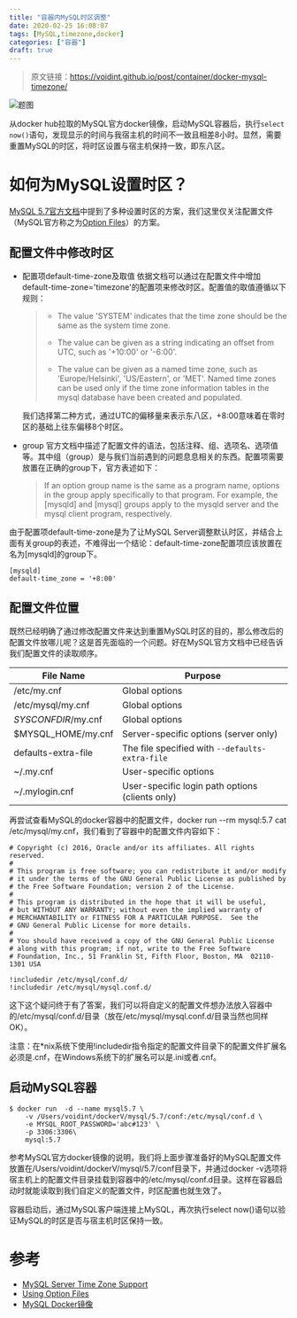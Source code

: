 ```yaml
---
title: "容器内MySQL时区调整"
date: 2020-02-25 16:08:07
tags: [MySQL,timezone,docker]
categories: ["容器"]
draft: true
---
```


> 原文链接：https://voidint.github.io/post/container/docker-mysql-timezone/

![题图](https://voidint.github.io/cloudnative/mysql-timezone.jpg)

从docker hub拉取的MySQL官方docker镜像，启动MySQL容器后，执行`select now()`语句，发现显示的时间与我宿主机的时间不一致且相差8小时。显然，需要重置MySQL的时区，将时区设置与宿主机保持一致，即东八区。

# 如何为MySQL设置时区？
[MySQL 5.7官方文档](https://dev.mysql.com/doc/refman/5.7/en/time-zone-support.html)中提到了多种设置时区的方案，我们这里仅关注配置文件（MySQL官方称之为[Option Files](https://dev.mysql.com/doc/refman/5.7/en/option-files.html)）的方案。

## 配置文件中修改时区
- 配置项default-time-zone及取值
    依据文档可以通过在配置文件中增加default-time-zone='timezone'的配置项来修改时区。配置值的取值遵循以下规则：

    >- The value 'SYSTEM' indicates that the time zone should be the same as the system time zone.
    >
    >- The value can be given as a string indicating an offset from UTC, such as '+10:00' or '-6:00'.
    >
    >- The value can be given as a named time zone, such as 'Europe/Helsinki', 'US/Eastern', or 'MET'. Named time zones can be used only if the time zone information tables in the mysql database have been created and populated.

    我们选择第二种方式，通过UTC的偏移量来表示东八区，+8:00意味着在零时区的基础上往东偏移8个时区。
- group
    官方文档中描述了配置文件的语法，包括注释、组、选项名、选项值等。其中组（group）是与我们当前遇到的问题息息相关的东西。配置项需要放置在正确的group下，官方表述如下：

    > If an option group name is the same as a program name, options in the group apply specifically to that program.
    > For example, the [mysqld] and [mysql] groups apply to the mysqld server and the mysql client program, respectively.

由于配置项default-time-zone是为了让MySQL Server调整默认时区，并结合上面有关group的表述，不难得出一个结论：default-time-zone配置项应该放置在名为[mysqld]的group下。

```shell
[mysqld]
default-time_zone = '+8:00'
```

## 配置文件位置
既然已经明确了通过修改配置文件来达到重置MySQL时区的目的，那么修改后的配置文件放哪儿呢？这是首先面临的一个问题。好在MySQL官方文档中已经告诉我们配置文件的读取顺序。

| **File Name**       | **Purpose**                                     |
| ------------------- | ----------------------------------------------- |
| /etc/my.cnf         | Global options                                  |
| /etc/mysql/my.cnf   | Global options                                  |
| *SYSCONFDIR*/my.cnf | Global options                                  |
| $MYSQL_HOME/my.cnf  | Server-specific options (server only)           |
| defaults-extra-file | The file specified with `--defaults-extra-file` |
| ~/.my.cnf           | User-specific options                           |
| ~/.mylogin.cnf      | User-specific login path options (clients only) |

再尝试查看MySQL的docker容器中的配置文件，docker run --rm mysql:5.7 cat /etc/mysql/my.cnf，我们看到了容器中的配置文件内容如下：

```
# Copyright (c) 2016, Oracle and/or its affiliates. All rights reserved.
#
# This program is free software; you can redistribute it and/or modify
# it under the terms of the GNU General Public License as published by
# the Free Software Foundation; version 2 of the License.
#
# This program is distributed in the hope that it will be useful,
# but WITHOUT ANY WARRANTY; without even the implied warranty of
# MERCHANTABILITY or FITNESS FOR A PARTICULAR PURPOSE.  See the
# GNU General Public License for more details.
#
# You should have received a copy of the GNU General Public License
# along with this program; if not, write to the Free Software
# Foundation, Inc., 51 Franklin St, Fifth Floor, Boston, MA  02110-1301 USA

!includedir /etc/mysql/conf.d/
!includedir /etc/mysql/mysql.conf.d/
```


这下这个疑问终于有了答案，我们可以将自定义的配置文件想办法放入容器中的/etc/mysql/conf.d/目录（放在/etc/mysql/mysql.conf.d/目录当然也同样OK）。

注意：在*nix系统下使用!includedir指令指定的配置文件目录下的配置文件扩展名必须是.cnf，在Windows系统下的扩展名可以是.ini或者.cnf。

## 启动MySQL容器

```shell
$ docker run  -d --name mysql5.7 \
    -v /Users/voidint/dockerV/mysql/5.7/conf:/etc/mysql/conf.d \
    -e MYSQL_ROOT_PASSWORD='abc#123' \
    -p 3306:3306\
    mysql:5.7
```

参考MySQL官方docker镜像的说明，我们将上面步骤准备好的MySQL配置文件放置在/Users/voidint/dockerV/mysql/5.7/conf目录下，并通过docker -v选项将宿主机上的配置文件目录挂载到容器中的/etc/mysql/conf.d目录。这样在容器启动时就能读取到我们自定义的配置文件，时区配置也就生效了。

容器启动后，通过MySQL客户端连接上MySQL，再次执行select now()语句以验证MySQL的时区是否与宿主机时区保持一致。

# 参考
- [MySQL Server Time Zone Support](https://dev.mysql.com/doc/refman/5.7/en/time-zone-support.html)
- [Using Option Files](https://dev.mysql.com/doc/refman/5.7/en/option-files.html)
- [MySQL Docker镜像](https://hub.docker.com/_/mysql)
